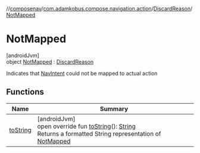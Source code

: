 //[composenav](../../../../index.md)/[com.adamkobus.compose.navigation.action](../../index.md)/[DiscardReason](../index.md)/[NotMapped](index.md)

# NotMapped

[androidJvm]\
object [NotMapped](index.md) : [DiscardReason](../index.md)

Indicates that [NavIntent](../../../com.adamkobus.compose.navigation.intent/-nav-intent/index.md) could not be mapped to actual action

## Functions

| Name | Summary |
|---|---|
| [toString](to-string.md) | [androidJvm]<br>open override fun [toString](to-string.md)(): [String](https://kotlinlang.org/api/latest/jvm/stdlib/kotlin/-string/index.html)<br>Returns a formatted String representation of [NotMapped](index.md) |
